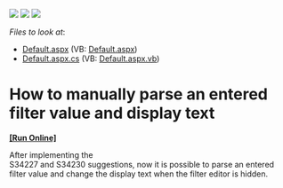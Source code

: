 <!-- default badges list -->
![](https://img.shields.io/endpoint?url=https://codecentral.devexpress.com/api/v1/VersionRange/128541678/10.1.4%2B)
[![](https://img.shields.io/badge/Open_in_DevExpress_Support_Center-FF7200?style=flat-square&logo=DevExpress&logoColor=white)](https://supportcenter.devexpress.com/ticket/details/E2219)
[![](https://img.shields.io/badge/📖_How_to_use_DevExpress_Examples-e9f6fc?style=flat-square)](https://docs.devexpress.com/GeneralInformation/403183)
<!-- default badges end -->
<!-- default file list -->
*Files to look at*:

* [Default.aspx](./CS/WebSite/Default.aspx) (VB: [Default.aspx](./VB/WebSite/Default.aspx))
* [Default.aspx.cs](./CS/WebSite/Default.aspx.cs) (VB: [Default.aspx.vb](./VB/WebSite/Default.aspx.vb))
<!-- default file list end -->
# How to manually parse an entered filter value and display text
<!-- run online -->
**[[Run Online]](https://codecentral.devexpress.com/e2219/)**
<!-- run online end -->


<p>After implementing the <br />
S34227 and S34230 suggestions, now it is possible to parse an entered filter value and change the display text when the filter editor is hidden.</p>

<br/>


